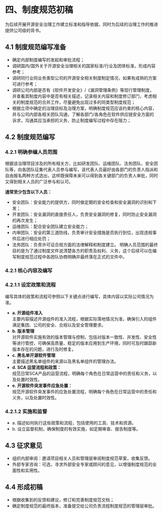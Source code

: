 # 四、制度规范初稿
为后续开展开源安全治理工作建立标准和指导依据，同时为后续的治理工作的推进提供公司级的背书。
## 4.1 制度规范编写准备
- 确定内部制度编写的发起和审批流程；
- 调研国内/国外关于开源安全治理相关的国家标准/行业及团体标准，形成内容参考；
- 调研同行业同业务类型公司的开源安全相关制度制定情况，如果有成熟的方案可进行参考；
- 调研公司内部是否有《软件开发安全》/《漏洞管理条例》等现行管理制度，并查看其制度内容中是否有相关描述，记录相关内容和制度修订部门，考虑相关的制度规范的合并工作，尽量避免出现过多的同类型制度规范；
- 根据立项中确定的治理目标及治理方案，明确制度规范应该约束的核心内容，并与公司内部各相关团队沟通，了解各部门/各角色在软件供应链安全方面的诉求，沟通其应当承担的义务，防止制度编写过程中存在阻力；

## 4.2 制度规范编写
### 4.2.1 明确参编人员范围
根据该治理项目涉及的所有相关方，比如研发团队、运维团队、法务团队、安全团队等，向各团队征集代表人员参与编写，该代表人员最好由各部门的负责人指派和自由报名两种方式选出，这样既保障未来可以得到各关键部门的负责人审批，同时又得到相关人员的广泛参与和认可。

**通常至少包含以下人员：**

- 安全团队：安全能力的提供方，同时做定期的安全检查和安全漏洞的识别和下发；
- 开发团队：安全漏洞的直接责任人，负责安全漏洞的修复，同时防止安全漏洞的再次发生；
- 运维团队：配合安全团队建立安全能力；
- 内审团队：安全的第三道防线，负责审计安全措施是否执行到位，出现违规事件后进行相应处罚；
- 法务团队：负责许可证合规方面的法律解释和制度建立。
明确人员范围的最终目的是为了通过制度文件说清楚各方的职责及权利、义务，这个后续可以在编写制度规范过程中各团队协商明确并最终落在正式的文件中。

### 4.2.1 核心内容及编写
### 4.2.1.1 设定政策和流程
编写具体的政策和流程可参照以下关键点进行编写，具体内容以实际公司情况为准。<br>
- **a. 开源组件准入<br>**
  主要内容描述开源组件的准入流程，根据实际落地情况为准，确保引入的组件满足集团、公司的安全、合规以及安全管理要求。
- **b. 版本管理<br>**
  对开源软件实施有效的版本管理与控制，包括对版本一致性、并发性、安全性等进行管控，可确保高质量、稳定的版本应用到生产环境，同时可及时跟踪新版本存在的问题，进行及时修复。
- **c. 黑名单开源软件管理<br>**
  主要描述黑名单组件的来源以及黑名单组件的管理办法。
- **d. SCA 运营流程和政策：<br>**
  规范日常SCA产品的运营流程，明确每个角色在日常运营中的责任和义务，以及处置时效性。
- **e. 开源软件突发事件应急处置：<br>**
  规范开源软件突发事件的应急处置流程，明确每个角色在日常运营中的责任和义务，以及处置时效性。

### 4.2.1.2 实施和监督
- a. 描述如何执行这些政策和流程，包括使用的工具、技术和资源。
- b. 设立监督机制，确保制度的有效实施，如定期审查、报告制度等。

## 4.3 征求意见
- 组织内部审阅：邀请项目相关人员和管理层审阅制度规范草案，收集反馈。
- 外部专家咨询：可选，寻求外部安全专家或顾问的意见，以增强制度规范的全面性和实用性。

## 4.4 形成初稿
- 根据收集到的反馈和建议，修订和完善制度规范文档；
- 确定制度规范的最终版本，准备提交给公司负责流程制度规范的管理层审批。
